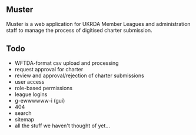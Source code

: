 ## Muster

Muster is a web application for UKRDA Member Leagues and administration staff to manage the process of digitised charter submission.

## Todo
- WFTDA-format csv upload and processing
- request approval for charter
- review and approval/rejection of charter submissions
- user access
 - role-based permissions
 - league logins
- g-ewwwwww-i (gui)
- 404
- search
- sitemap
- all the stuff we haven't thought of yet...
